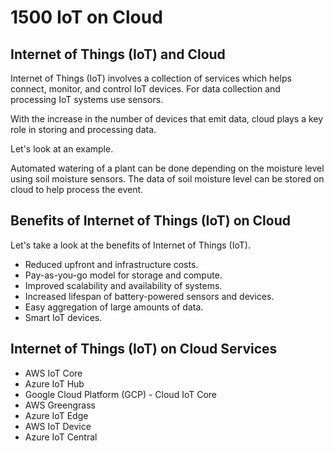 # 1500 IoT on Cloud

## Internet of Things (IoT) and Cloud

Internet of Things (IoT) involves a collection of services which helps connect, monitor, and control IoT devices. For data collection and processing IoT systems use sensors. 

With the increase in the number of devices that emit data, cloud plays a key role in storing and processing data. 

Let's look at an example.

Automated watering of a plant can be done depending on the moisture level using soil moisture sensors. The data of soil moisture level can be stored on cloud to help process the event. 

## Benefits of Internet of Things (IoT)  on Cloud

Let's take a look at the benefits of Internet of Things (IoT).

- Reduced upfront and infrastructure costs.
- Pay-as-you-go model for storage and compute.
- Improved scalability and availability of systems.
- Increased lifespan of battery-powered sensors and devices.
- Easy aggregation of large amounts of data.
- Smart IoT devices.

## Internet of Things (IoT) on Cloud Services

- AWS IoT Core
- Azure IoT Hub
- Google Cloud Platform (GCP) - Cloud IoT Core
- AWS Greengrass
- Azure IoT Edge
- AWS IoT Device
- Azure IoT Central
